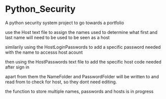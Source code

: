 # Python_Security
A python security system project to go towards a portfolio

use the Host text file to assign the names used to determine what first and last name will need to be used to be seen as a host

similarily using the HostLoginPasswords to add a specific password needed with the name to accesss host acount

then using the HostPasswords text file to add the specific host code needed after sign in

apart from them the NameFolder and PasswordFolder will be written to and read from to check for host, so they dont need editing.


the function to store multiple names, passwords and hosts is in progress
